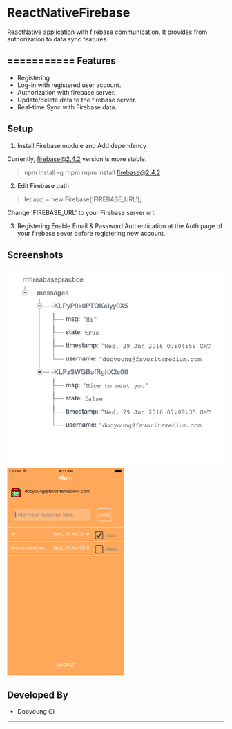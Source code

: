 # ReactNativeFirebase
ReactNative application with firebase communication. It provides from authorization to data sync features.

===========
Features
-----
* Registering
* Log-in with registered user account.
* Authorization with firebase server.
* Update/delete data to the firebase server.
* Real-time Sync with Firebase data.

Setup
-----

1. Install Firebase module and Add dependency
  
  Currently, firebase@2.4.2 version is more stable.
  > npm install -g rnpm
  > rnpm install firebase@2.4.2

2. Edit Firebase path

  > let app = new Firebase('FIREBASE_URL');

  Change 'FIREBASE_URL' to your Firebase server url.

3. Registering
  Enable Email & Password Authentication at the Auth page of your firebase sever before registering new account.

Screenshots
-----
<img src="snapshot/firebase.png" alt="alt text" width="520" height="460">

<img src="snapshot/main_page.png" alt="alt text" width="270" height="480">





Developed By
-----
* Dooyoung Gi

***
